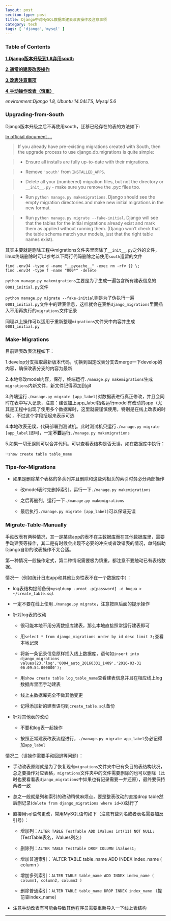 ```yaml
---
layout: post
section-type: post
title: Django中对MySQL数据库建表改表操作及注意事项
category: tech
tags: [ 'django','mysql' ]
---
```


### Table of Contents

**[1.Django版本升级到1.8弃用south](#Upgrading-from-South)**

**[2.通常的建表改表操作](#Make-Migrations)**

**[3.改表注意事项](#Tips-for-Migrations)**

**[4.手动操作改表（慎重）](#Migrate-Table-Manually)**


_environment:Django 1.8, Ubuntu 14.04LTS, Mysql 5.6_

### Upgrading-from-South

Django版本升级之后不再使用south，迁移已经存在的表的方法如下:

[In official document ...](https://docs.djangoproject.com/en/1.9/topics/migrations/#upgrading-from-south)

> If you already have pre-existing migrations created with South, then the upgrade process to use django.db.migrations is quite simple:

> + Ensure all installs are fully up-to-date with their migrations.

> + Remove `'south'` from `INSTALLED_APPS`.

> + Delete all your (numbered) migration files, but not the directory or `__init__.py` - make sure you remove the .pyc files too.

> + Run `python manage.py makemigrations`. Django should see the empty migration directories and make new initial migrations in the new format.

> + Run `python manage.py migrate --fake-initial`. Django will see that the tables for the initial migrations already exist and mark them as applied without running them. (Django won’t check that the table schema match your models, just that the right table names exist).

其实主要就是删除工程中migrations文件夹里面除了`__init__.py`之外的文件，linux终端删除时可以参考以下两行代码删除之前使用`south`遗留的文件

```
find .env34 -type d -name "__pycache__" -exec rm -rfv {} \;
find .env34 -type f -name "000*" -delete
```

`python manage.py makemigrations`主要是为了生成一遍包含所有建表信息的`0001_initial.py`文件

`python manage.py migrate --fake-initial`则是为了伪执行一遍`0001_initial.py`文件中的建表信息，这样就会在表格`django_migrations`里面插入不用再执行的`migrations`文件记录

同理以上操作可以适用于重新整理`migrations`文件夹中内容并生成`0001_initial.py`

### Make-Migrations

目前建表改表流程如下：

1.develop分支拉取最新版本代码，切换到固定改表分支去merge一下develop的内容，确保改表分支的内容为最新

2.本地修改model内容，保存，终端运行`./manage.py makemigrations`生成`migrations`内新文件，新文件记得添加到git

3.终端运行`./manage.py migrate [app_label]`对数据表进行真正修改，并且会同时在表中写入记录，注意：建议加上app_label指名运行model有改动的app（尤其是工程中出现了使用多个数据库时，这里就要谨慎使用，特别是在线上改表的时候），不过这个字段括起来表示可选

4.本地改表无误，代码部署到测试机。此时测试机只运行`./manage.py migrate [app_label]`即可，一定**不要**运行`./manage.py makemigrations`

5.如果一切无误则可以合并代码。可以查看表结构是否无误，如在数据库中执行：

⋅⋅```show create table table_name```

### Tips-for-Migrations

+ 如果是删除某个表格的多余列并且删除和这些列相关的索引时务必分两部操作

  + 改model表时先删掉索引，运行一下`./manage.py makemigrations`

  + 之后再删列，运行一下`./manage.py makemigrations`

  + 最后执行`./manage.py migrate [app_label]`可以保证无误

### Migrate-Table-Manually

手动改表有两种情况，其一是某些app的表不在主数据库而在其他数据库里，需要手动建表等操作，其二是有时候会出现不必要的冲突或者改错表的情况，单纯借助Django自带的改表操作不太合适。

第一种情况一般操作定式，第二种情况需要极为慎重，都注意不要触动已有表格数据。

情况一（例如统计日志app和其他业务性表不在一个数据库中）：

+ log表结构提前备份`mysqldump -uroot -p[password] -d bugua > ~/create_table.sql`

+ 一定不要在线上使用`./manage.py migrate`，注意按照后面的提示操作

+ 针对log表的改动

  + 很可能本地不用分离数据库建表，那么本地直接照常运行建表即可

  + 用`select * from django_migrations order by id desc limit 3;`查看本地记录

  + 将新一条记录信息原样插入线上数据库，语句如```insert into django_migrations values(23,'log','0004_auto_20160331_1409','2016-03-31 06:09:54.000000');```

  + 用`show create table log_table_name`查看建表信息并且在相应线上log数据库里面手动建表

  + 线上主数据库完全不做其他变更

  + 记得添加新的建表语句到`create_table.sql`备份

+ 针对其他表的改动

  + 不要和log表一起操作

  + 按照正常建表改表流程进行，`./manage.py migrate app_label`务必记得加`app_label`

情况二（误操作需要手动回退等问题）：

+ 手动改表原则就是为了恢复现有`migrations`文件夹中已有条目的表结构状况，总之要操作对应表格，`migrations`文件夹中的文件需要删除的也可以删除（此时也要看看表`django_migrations`中如果也有记录需要一并还原），最终要保持两者一致

+ 总之一般就是列和索引的改动稍微麻烦点，要是整表改动的直接drop table然后删记录(`delete from django_migrations where id=X`)就行了

+ 直接用sql语句更改，常用MySQL语句如下（注意有些列名或者表名需要加反引号）：

  + 增加列：`ALTER TABLE TestTable ADD iValues int(11) NOT NULL;` (TestTable表名，iValues列名）

  + 删除列：`ALTER TABLE TestTable DROP COLUMN iValues1;`

  + 增加普通索引：`ALTER TABLE table_name ADD INDEX index_name ( column )

  + 增加多列索引：`ALTER TABLE table_name ADD INDEX index_name ( column1, column2, column3 )`

  + 删除普通索引：`ALTER TABLE table_name DROP INDEX index_name` （提前查index_name）

+ 注意手动改表有可能会导致其他程序员需要重新导入一下线上表结构

---







